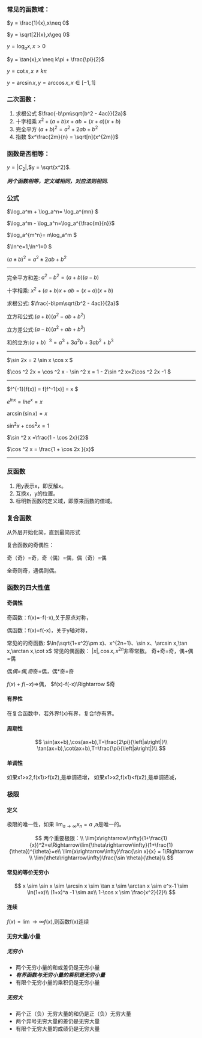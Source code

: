 ### 常见的函数域：

$y = \frac{1}{x},x\neq 0$ 

$y = \sqrt[2]{x},x\geq 0$

$y = \log_a x,x > 0$

$y = \tan{x},x \neq k\pi + \frac{\pi}{2}$

$y = \cot{x},x\neq k\pi$

$y = \arcsin{x},y = \arccos{x},x\in[-1,1]$



### 二次函数：

1. 求根公式  $\frac{-b\pm\sqrt{b^2 - 4ac}}{2a}$
2. 十字相乘 $x^2+(a+b)x+ab = (x+a)(x+b)$
3. 完全平方 $(a+b)^2 = a^2+2ab+b^2$
4. 指数 $x^\frac{2m}{n} = \sqrt[n]{x^{2m}}$



###  函数是否相等：

$y = \left |C_2\right|$,$y = \sqrt{x^2}$.

 ***两个函数相等，定义域相同，对应法则相同.***

### 公式



$\log_a^m + \log_a^n= \log_a^{mn} $

$\log_a^m - \log_a^n=\log_a^{\frac{m}{n}}$

$\log_a^{m^n}= n\log_a^m $

$\ln^e=1,\ln^1=0 $

$(a\pm b)^2 = a^2\pm 2ab+b^2$



-----

完全平方和差:  $a^2 -b^2= (a+b)(a-b)$

十字相乘: $x^2+(a+b)x+ab = (x+a)(x+b)$

求根公式:
$\frac{-b\pm\sqrt{b^2 - 4ac}}{2a}$

立方和公式:$(a + b)(a^2 -ab+b^2)$

立方差公式:$(a - b)(a^2 +ab+b^2)$

和的立方:$(a+b）^3=a^3+3a^2b+3ab^2+b^3$

-----


$\sin 2x = 2 \sin x \cos x $


$\cos ^2 2x = \cos ^2 x - \sin ^2 x = 1 - 2\sin ^2 x=2\cos ^2 2x -1 $

-----

$f^{-1}[f(x)] = f[f^-1(x)] = x $

$e^{lnx} = lne^x = x$

$\arcsin (\sin x) = x$

$\sin ^2x + \cos ^2 x = 1$

$\sin ^2 x =\frac{1 - \cos 2x}{2}$

$\cos ^2 x = \frac{1 + \cos 2x }{x}$

-----


### 反函数

1. 用y表示x，即反解x。
2. 互换x，y的位置。
3. 标明新函数的定义域，即原来函数的值域。



### 复合函数

从外层开始化简，直到最简形式

复合函数的奇偶性：

奇（奇）=奇，奇（偶）=偶，偶（奇）=偶

全奇则奇，遇偶则偶。

### 函数的四大性值

#### 奇偶性

奇函数：f(x)=-f(-x),关于原点对称，

偶函数：f(x)=f(-x)，关于y轴对称，

常见的的奇函数:
$\ln(\sqrt{1+x^2}\pm x)、x^{2n+1}、\sin x、\arcsin x,\tan x,\arctan x,\cot x$
常见的偶函数：
$\left|x \right|,\cos x,x^{2n}$非零常数。
奇+奇=奇，偶+偶=偶

偶*偶=偶,奇*奇=偶，偶*奇=奇

$f(x)+f(-x)\Rightarrow$偶，
$f(x)-f(-x)\Rightarrow $奇




#### 有界性

在复合函数中，若外界f(x)有界，复合f亦有界。



#### 周期性

$$
\sin(ax+b),\cos(ax+b),T=\frac{2\pi}{\left|a\right|}\\
\tan(ax+b),\cot(ax+b),T=\frac{\pi}{\left|a\right|}\\
$$



#### 单调性

如果x1>x2,f(x1)>f(x2),是单调递增，
如果x1>x2,f(x1)<f(x2),是单调递减，


### 极限

#### 定义

极限的唯一性，如果 $\lim_{a \rightarrow \infty}{x_n}=a$ ,a是唯一的。


$$
两个重要极限：\\
\lim{x\rightarrow\infty}(1+\frac{1}{x})^2=e\Rightarrow\lim{\theta\rightarrow\infty}(1+\frac{1}{\theta})^{\theta}=e\\
\lim{x\rightarrow\infty}\frac{\sin x}{x} = 1\Rightarrow \\
\lim{\theta\rightarrow\infty}\frac{\sin \theta}{\theta}\\
$$

#### 常见的等价无穷小

$$
x \sim \sin x \sim \arcsin x \sim \tan x \sim \arctan x \sim e^x-1 \sim \ln(1+x)\\
(1+x)^a -1 \sim ax\\
1-\cos x \sim \frac{x^2}{2}\\
$$



#### 连续

$f(x) = \lim\rightarrow\infty f(x)$,则函数f(x)连续



#### 无穷大量/小量

##### 无穷小

- 两个无穷小量的和或差仍是无穷小量
- ***有界函数与无穷小量的乘积是无穷小量***
- 有限个无穷小量的乘积仍是无穷小量

##### 无穷大

- 两个正（负）无穷大量的和仍是正（负）无穷大量
- 两个异号无穷大量的差仍是无穷大量
- 有限个无穷大量的成绩仍是无穷大量

